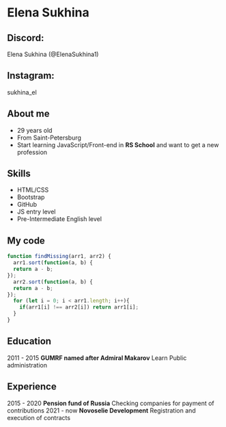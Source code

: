 # Elena Sukhina

## Discord:
Elena Sukhina (@ElenaSukhina1)
## Instagram:
sukhina_el

## About me

* 29 years old
* From Saint-Petersburg
* Start learning JavaScript/Front-end in **RS School** and want to get a new profession

## Skills

* HTML/CSS
* Bootstrap
* GitHub
* JS entry level
* Pre-Intermediate English level 

## My code
```javascript
function findMissing(arr1, arr2) {
  arr1.sort(function(a, b) {
  return a - b;
});
  arr2.sort(function(a, b) {
  return a - b;
});
  for (let i = 0; i < arr1.length; i++){
    if(arr1[i] !== arr2[i]) return arr1[i];
  }
}
```

## Education
2011 - 2015 **GUMRF named after Admiral Makarov**
            Learn Public administration

## Experience
2015 - 2020 **Pension fund of Russia**
            Сhecking companies for payment of contributions
2021 - now **Novoselie Development**
           Registration and execution of contracts